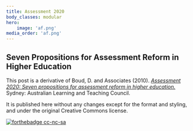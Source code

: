 ```yaml
---
title: Assessment 2020
body_classes: modular
hero:
    image: 'af.png'
media_order: 'af.png'
---
```


## Seven Propositions for Assessment Reform in Higher Education
This post is a derivative of Boud, D. and Associates (2010).
[*Assessment 2020: Seven propositions for assessment reform in higher education.*](https://www.uts.edu.au/sites/default/files/Assessment-2020_propositions_final.pdf) Sydney: Australian Learning and Teaching Council.

It is published here without any changes except for the format and styling, and under the original Creative Commons license.

[![forthebadge cc-nc-sa](http://ForTheBadge.com/images/badges/cc-nc-sa.svg)](https://creativecommons.org/licenses/by-nc-sa/4.0)
